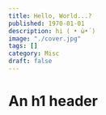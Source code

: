 ```yaml
---
title: Hello, World...?
published: 1970-01-01
description: hi ( • ̀ω•́ )
image: "./cover.jpg"
tags: []
category: Misc
draft: false
---
```


# An h1 header
